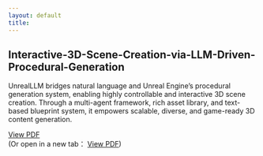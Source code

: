 ```yaml
---
layout: default
title: 
---
```


## Interactive-3D-Scene-Creation-via-LLM-Driven-Procedural-Generation
UnrealLLM bridges natural language and Unreal Engine’s procedural generation system, enabling highly controllable and interactive 3D scene creation. Through a multi-agent framework, rich asset library, and text-based blueprint system, it empowers scalable, diverse, and game-ready 3D content generation.

[View PDF](UnrealLLM_ACL_Version.pdf)  
  (Or open in a new tab：
<a href="UnrealLLM_ACL_Version.pdf" target="_blank">View PDF</a>)